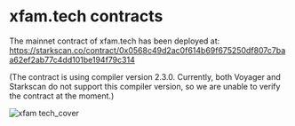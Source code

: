 
# xfam.tech contracts



The mainnet contract of xfam.tech has been deployed at: https://starkscan.co/contract/0x0568c49d2ac0f614b69f675250df807c7baa62ef2ab77c4dd101be194f79c314

(The contract is using compiler version 2.3.0. Currently, both Voyager and Starkscan do not support this compiler version, so we are unable to verify the contract at the moment.)


![xfam tech_cover](https://github.com/xfam-tech/xfam.tech-Contracts/assets/150512481/de0ae5da-9de4-4ec2-94e3-300e362b48e0)
